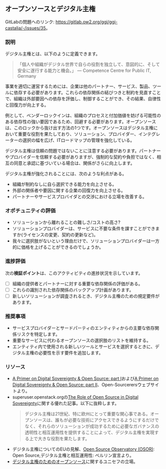 ## オープンソースとデジタル主権

GitLabの問題へのリンク:  <https://gitlab.ow2.org/ggi/ggi-castalia/-/issues/35>。

### 説明

デジタル主権とは、以下のように定義できます。

> 「個人や組織がデジタル世界で自らの役割を独立して、意図的に、そして安全に遂行する能力と機会。」
> &mdash; Competence Centre for Public IT, Germany

事業を適切に運営するためには、企業は他のパートナー、サービス、製品、ツールに依存する必要があります。これらの依存関係の結びつきと制約を見直すことで、組織は外部要因への依存を評価し、制御することができ、その結果、自律性と回復力が向上する。

例として、ベンダーロックインは、組織のプロセスと付加価値を妨げる可能性のある依存性の強い要因であるため、回避する必要があります。オープンソースは、このロックから抜け出す方法の1つです。オープンソースはデジタル主権において重要な役割を果たしており、ソリューション、プロバイダー、インテグレーターの選択の幅を広げ、ITロードマップの管理を強化している。

デジタル主権は信頼の問題ではないことに注意する必要があります。パートナーやプロバイダーを信頼する必要がありますが、強制的な契約や負担ではなく、相互の同意と承認に基づいている場合は、関係がさらに向上します。

デジタル主権が強化されることには、次のような利点がある。
* 組織が制約なしに自ら選択できる能力を向上させる。
* 外部の関係者や要因に関する企業の回復力を向上させる。
* パートナーやサービスプロバイダとの交渉における立場を改善する。

### オポチュニティの評価

* ソリューションから離れることの難しさ/コストの高さ?
* ソリューションプロバイダーは、サービスに不要な条件を課すことができますか(ライセンスの変更、契約の更新など)。
* 我々に選択肢がないという理由だけで、ソリューションプロバイダーは一方的に価格を上げることができるのでしょうか。

### 進捗評価

次の**検証ポイント**は、このアクティビティの進捗状況を示しています。
- [ ] 組織の提供者とパートナーに対する重要な依存関係の評価がある。
- [ ] これらの識別された依存関係のバックアップ計画があります。
- [ ] 新しいソリューションが調査されるとき、デジタル主権のための規定要件があります。

### 推奨事項

* サービスプロバイダーとサードパーティのエンティティからの主要な依存関係リスクを特定します。
* 重要なサービスに代わるオープンソースの選択肢のリストを維持する。
* エンティティ内で使用される新しいツールとサービスを選択するときに、デジタル主権の必要性を示す要件を追加します。


### リソース

* [A Primer on Digital Sovereignty & Open Source: part I](https://www.opensourcerers.org/2021/08/09/a-promer-on-digital-sovereignty/)および[A Primer on Digital Sovereignty & Open Source: part II](https://www.opensourcerers.org/2021/08/16/a-primer-on-digital-sovereignty-open-source/)、Open-Sourcerersウェブサイトより。
* superuser.openstack.orgの[The Role of Open Source in Digital Sovereignty](https://superuser.openstack.org/articles/the-role-of-open-source-in-digital-sovereignty-openinfra-live-recap/)に関する優れた記事。以下に抜粋します。
  > デジタル主権は21世紀、特に欧州にとって重要な関心事である。オープンソースは、誰もが必要な技術にアクセスできるようにするだけでなく、それらのソリューションが成功するために必要なガバナンスの透明性と相互運用性を提供することによって、デジタル主権を実現する上で大きな役割を果たします。
* デジタル主権についてのEUの見解、[Open Source Observatory (OSOR)](https://joinup.ec.europa.eu/collection/open-source-observatory-osor): Open Source,デジタル主権と相互運用性: ベルリン宣言より。
* [デジタル主権のためのオープンソース](https://www.unicef.org/innovation/stories/open-source-digital-sovereignty)に関するユニセフの立場。